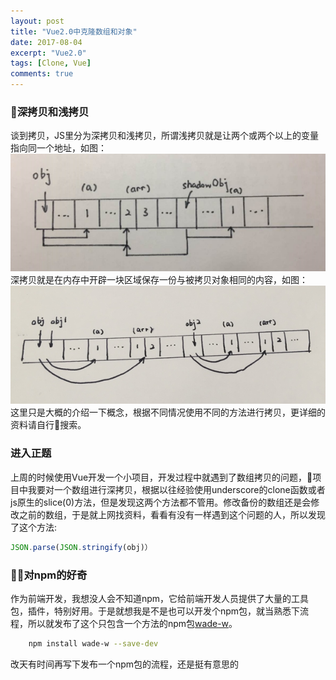 ```yaml
---
layout: post
title: "Vue2.0中克隆数组和对象"
date: 2017-08-04
excerpt: "Vue2.0"
tags: [Clone, Vue]
comments: true
---
```

### 深拷贝和浅拷贝
谈到拷贝，JS里分为深拷贝和浅拷贝，所谓浅拷贝就是让两个或两个以上的变量指向同一个地址，如图：
![浅拷贝](../assets/img/clone/shallow.png)
深拷贝就是在内存中开辟一块区域保存一份与被拷贝对象相同的内容，如图：
![](../assets/img/clone/deep.jpg)
这里只是大概的介绍一下概念，根据不同情况使用不同的方法进行拷贝，更详细的资料请自行搜索。

### 进入正题
上周的时候使用Vue开发一个小项目，开发过程中就遇到了数组拷贝的问题，项目中我要对一个数组进行深拷贝，根据以往经验使用underscore的clone函数或者js原生的slice(0)方法，但是发现这两个方法都不管用。修改备份的数组还是会修改之前的数组，于是就上网找资料，看看有没有一样遇到这个问题的人，所以发现了这个方法:

```javascript
JSON.parse(JSON.stringify(obj)）
```

### 对npm的好奇
作为前端开发，我想没人会不知道npm，它给前端开发人员提供了大量的工具包，插件，特别好用。于是就想我是不是也可以开发个npm包，就当熟悉下流程，所以就发布了这个只包含一个方法的npm包[wade-w](https://www.npmjs.com/package/wade-w)。

```bash
    npm install wade-w --save-dev    
```
改天有时间再写下发布一个npm包的流程，还是挺有意思的

